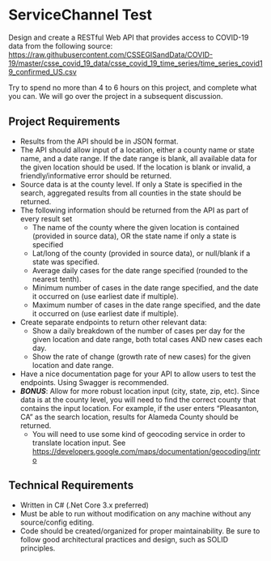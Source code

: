 # ServiceChannel Test

Design and create a RESTful Web API that provides access to COVID-19 data from the following
source:
https://raw.githubusercontent.com/CSSEGISandData/COVID-19/master/csse_covid_19_data/csse_covid_19_time_series/time_series_covid19_confirmed_US.csv

Try to spend no more than 4 to 6 hours on this project, and complete what you can. We will go
over the project in a subsequent discussion.

## Project Requirements

 - Results from the API should be in JSON format.
 - The API should allow input of a location, either a county name or state name, and a date
range. If the date range is blank, all available data for the given location should be used.
If the location is blank or invalid, a friendly/informative error should be returned.
 - Source data is at the county level. If only a State is specified in the search, aggregated
results from all counties in the state should be returned.
 - The following information should be returned from the API as part of every result set
   - The name of the county where the given location is contained (provided in source
data), OR the state name if only a state is specified
   - Lat/long of the county (provided in source data), or null/blank if a state was
specified.
   - Average daily cases for the date range specified (rounded to the nearest tenth).
   - Minimum number of cases in the date range specified, and the date it occurred
on (use earliest date if multiple).
   - Maximum number of cases in the date range specified, and the date it occurred
on (use earliest date if multiple).
 - Create separate endpoints to return other relevant data:
   - Show a daily breakdown of the number of cases per day for the given location
and date range, both total cases AND new cases each day.
   - Show the rate of change (growth rate of new cases) for the given location and
date range.
 - Have a nice documentation page for your API to allow users to test the endpoints. Using
Swagger is recommended.
 - **_BONUS_**: Allow for more robust location input (city, state, zip, etc). Since data is at the
county level, you will need to find the correct county that contains the input location. For example, if the user enters “Pleasanton, CA” as the search location, results for Alameda
County should be returned.
   - You will need to use some kind of geocoding service in order to translate location
input. See https://developers.google.com/maps/documentation/geocoding/intro

## Technical Requirements
-  Written in C# (.Net Core 3.x preferred)
-  Must be able to run without modification on any machine without any source/config
editing.
-  Code should be created/organized for proper maintainability. Be sure to follow good
architectural practices and design, such as SOLID principles.
